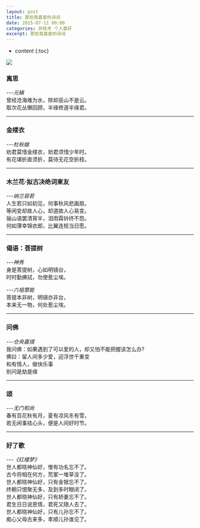 ```yaml
---
layout: post
title: 那些我喜爱的诗词
date: 2015-07-11 00:00
categories: 非技术 个人喜好
excerpt: 那些我喜爱的诗词
---
```


* content
{:toc}

![](https://github.com/HarmonyHu/harmonyhu.github.io/raw/master/_posts/images/poem.jpg)  

### 离思  
*---元稹*  
曾经沧海难为水，除却巫山不是云。  
取次花丛懒回顾，半缘修道半缘君。

----------

### 金缕衣
*---杜秋娘*  
劝君莫惜金缕衣，劝君须惜少年时。  
有花堪折直须折，莫待无花空折枝。

----------

### 木兰花·拟古决绝词柬友  
*---纳兰容若*  
人生若只如初见，何事秋风悲画扇。  
等闲变却故人心，却道故人心易变。  
骊山语罢清宵半，泪雨霖铃终不怨。  
何如薄幸锦衣郎，比翼连枝当日愿。

----------

### 偈语：菩提树  
*---神秀*  
身是菩提树，心如明镜台，  
时时勤拂拭，勿使惹尘埃。  

*---六祖慧能*  
菩提本非树，明镜亦非台，  
本来无一物，何处惹尘埃。  

----------

### 问佛
*---仓央嘉措*  
我问佛：如果遇到了可以爱的人，却又怕不能把握该怎么办?  
佛曰：留人间多少爱，迎浮世千重变  
和有情人，做快乐事  
别问是劫是缘    

----------

### 颂  
*---无门和尚*  
春有百花秋有月，夏有凉风冬有雪，  
若无闲事挂心头，便是人间好时节。  

----------

### 好了歌
*---《红楼梦》*  
世人都晓神仙好，惟有功名忘不了。  
古今将相在何方，荒冢一堆草没了。  
世人都晓神仙好，只有金银忘不了。  
终朝只恨聚无多，及到多时眼闭了。  
世人都晓神仙好，只有娇妻忘不了。  
君生日日说恩情，君死又随人去了。  
世人都晓神仙好，只有儿孙忘不了。  
痴心父母古来多，孝顺儿孙谁见了。  
